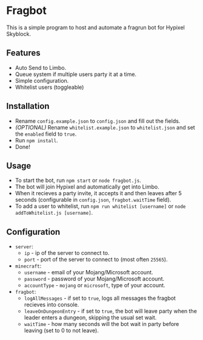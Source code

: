 # Fragbot
This is a simple program to host and automate a fragrun bot for Hypixel Skyblock.

## Features
- Auto Send to Limbo.
- Queue system if multiple users party it at a time.
- Simple configuration.
- Whitelist users (toggleable)

## Installation
- Rename `config.example.json` to `config.json` and fill out the fields.
- *(OPTIONAL)* Rename `whitelist.example.json` to `whitelist.json` and set the `enabled` field to `true`.
- Run `npm install`.
- Done! 

## Usage
- To start the bot, run `npm start` or `node fragbot.js`.
- The bot will join Hypixel and automatically get into Limbo.
- When it recieves a party invite, it accepts it and then leaves after 5 seconds (configurable in `config.json`, `fragbot.waitTime` field).
- To add a user to whitelist, run `npm run whitelist [username]` or `node addToWhitelist.js [username]`.

## Configuration
- `server`:
    - `ip` - ip of the server to connect to.
    - `port` - port of the server to connect to (most often `25565`).
- `minecraft`:
    - `username` - email of your Mojang/Microsoft account.
    - `password` - password of your Mojang/Microsoft account.
    - `accountType` - `mojang` or `microsoft`, type of your account.
- `fragbot`:
    - `logAllMessages` - if set to `true`, logs all messages the fragbot recieves into console.
    - `leaveOnDungeonEntry` - if set to `true`, the bot will leave party when the leader enters a dungeon, skipping the usual set wait.
    - `waitTime` - how many seconds will the bot wait in party before leaving (set to 0 to not leave).